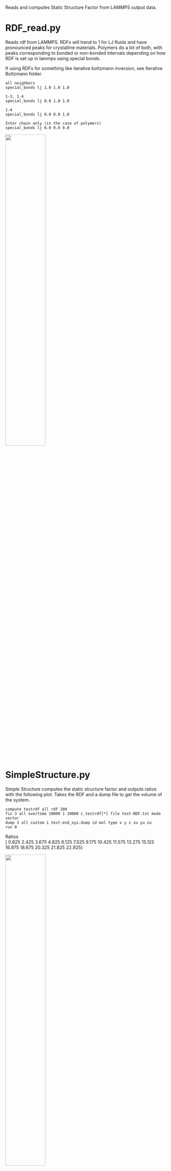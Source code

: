 Reads and computes Static Structure Factor from LAMMPS output data.

# RDF_read.py
Reads rdf from LAMMPS. RDFs will trend to 1 for LJ fluids and have pronounced peaks for crystalline materials. Polymers do a bit of both, with peaks corresponding to bonded or non-bonded intervals depending on how RDF is set up in lammps using special bonds.  

If using RDFs for something like iterative boltzmann inversion, see Iterative Boltzmann folder.  

```
all neighbors  
special_bonds lj 1.0 1.0 1.0  

1-3, 1-4  
special_bonds lj 0.0 1.0 1.0  

1-4  
special_bonds lj 0.0 0.0 1.0  

Inter chain only (in the case of polymers)  
special_bonds lj 0.0 0.0 0.0
```

<img src="https://user-images.githubusercontent.com/71855260/181778781-ad9e8f0f-a447-416b-994a-a599ec51dc4e.png" width="50%">


# SimpleStructure.py

Simple Structure computes the static structure factor and outputs ratios with the following plot. Takes the RDF and a dump file to get the volume of the system.  

```
compute testrdf all rdf 200
fix 3 all ave/time 10000 1 10000 c_testrdf[*] file test-RDF.txt mode vector
dump 3 all custom 1 test-end_xyz.dump id mol type x y z xu yu zu
run 0
```

 Ratios  
[ 0.825  2.425  3.675  4.825  6.125  7.525  9.175 10.425 11.575 13.275
 15.125 16.975 18.675 20.325 21.825 22.925]

<img src="https://user-images.githubusercontent.com/71855260/181775994-89e7004d-72c7-47dd-9720-9d7200d5f676.png"  width="50%">
